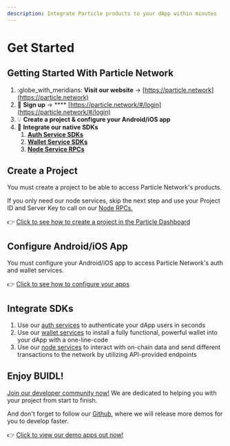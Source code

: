 ```yaml
---
description: Integrate Particle products to your dApp within minutes
---
```


# Get Started

## Getting Started With Particle Network

1. :globe\_with\_meridians: **Visit our website** -> [https://particle.network](https://particle.network)
2. :key: **Sign up** -> \*\*\*\* [https://particle.network/#/login](https://particle.network/#/login)
3. :bulb: **Create a project & configure your Android/iOS app**
4. :tada: **Integrate our native SDKs**
   1. [**Auth Service SDKs**](auth-service/sdks/)
   2. [**Wallet Service SDKs**](wallet-service/sdks/)
   3. [**Node Service RPCs**](broken-reference/)

## **Create a Project**

You must create a project to be able to access Particle Network's products.

If you only need our node services, skip the next step and use your Project ID and Server Key to call on our [Node RPCs.](node-service/authentication.md)

👉 [Click to see how to create a project in the Particle Dashboard](dashboard/manage-projects.md)

## **Configure Android/iOS App**

You must configure your Android/iOS app to access Particle Network's auth and wallet services.

👉 [Click to see how to configure your apps](dashboard/manage-apps.md)

## Integrate SDKs

1. Use our [auth services](broken-reference/) to authenticate your dApp users in seconds
2. Use our [wallet services](broken-reference/) to install a fully functional, powerful wallet into your dApp with a one-line-code
3. Use our [node services](broken-reference/) to interact with on-chain data and send different transactions to the network by utilizing API-provided endpoints

## **Enjoy BUIDL!**

[Join our developer community now!](https://discord.gg/2y44qr6CR2) We are dedicated to helping you with your project from start to finish.

And don't forget to follow our [Github](https://github.com/Particle-Network), where we will release more demos for you to develop faster.

👉 [Click to view our demo apps out now!](resources/demo-applications/)
